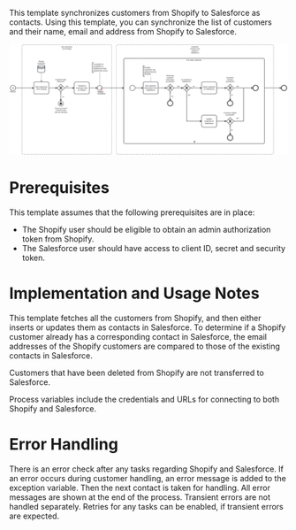 This template synchronizes customers from Shopify to Salesforce as contacts.
Using this template, you can synchronize the list of customers and their name, email and address from Shopify to Salesforce.

![Template](assets/Shopify_to_Salesforce_-_Customers.svg)

# Prerequisites

This template assumes that the following prerequisites are in place:

- The Shopify user should be eligible to obtain an admin authorization token from Shopify.
- The Salesforce user should have access to client ID, secret and security token.

# Implementation and Usage Notes

This template fetches all the customers from Shopify, and then either inserts or updates them as contacts in Salesforce. To determine if a Shopify customer already has a corresponding contact in Salesforce, the email addresses of the Shopify customers are compared to those of the existing contacts in Salesforce.

Customers that have been deleted from Shopify are not transferred to Salesforce.

Process variables include the credentials and URLs for connecting to both Shopify and Salesforce.

# Error Handling

There is an error check after any tasks regarding Shopify and Salesforce. If an error occurs during customer handling, an error message is added to the exception variable. Then the next contact is taken for handling. All error messages are shown at the end of the process.
Transient errors are not handled separately. Retries for any tasks can be enabled, if transient errors are expected.